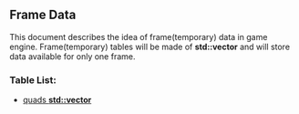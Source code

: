 ## Frame Data

This document describes the idea of frame(temporary) data in game engine. Frame(temporary) tables will be made of **std::vector<Struct>** and will store data available for only one frame.


### Table List:

- [quads **std::vector<QuadData>**](./frame_tables/quads.md)